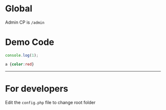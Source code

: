 <!--//Home Page,1//-->

# Global 

Admin CP is `/admin`


# Demo Code 

```js
console.log(1);
```

```css
a {color:red}
```

______________________________________________________
# For developers

Edit the `config.php` file to change root folder





